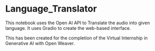 # Language_Translator
This notebook uses the Open AI API to Translate the audio into given language. It uses Gradio to create the web-based interface.

This has been created for the completion of the Virtual Internship in Generative AI with Open Weaver.
